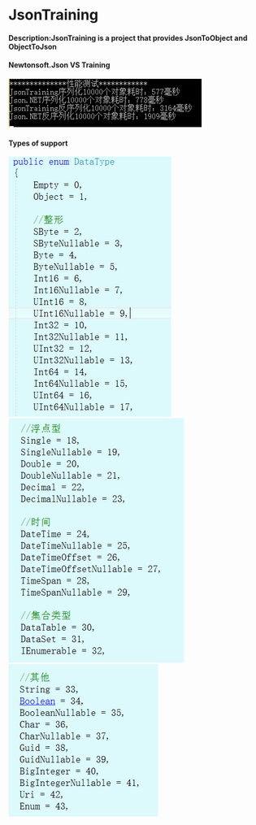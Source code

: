 <h1>JsonTraining</h1>
<h4>Description:JsonTraining is a project that provides JsonToObject and ObjectToJson</h4>
<h4>Newtonsoft.Json VS Training</h4>
<img src="https://github.com/SeaSharpGit/JsonTraining/raw/master/JsonTraining/Images/showyou.png"/>
<h4>Types of support</h4>
<img src="https://github.com/SeaSharpGit/JsonTraining/raw/master/JsonTraining/Images/showyou2.png"/>
<img src="https://github.com/SeaSharpGit/JsonTraining/raw/master/JsonTraining/Images/showyou3.png"/>
<img src="https://github.com/SeaSharpGit/JsonTraining/raw/master/JsonTraining/Images/showyou4.png"/>
